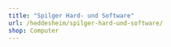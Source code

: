 ```yaml
---
title: "Spilger Hard- und Software"
url: /heddesheim/spilger-hard-und-software/
shop: Computer
---
```

